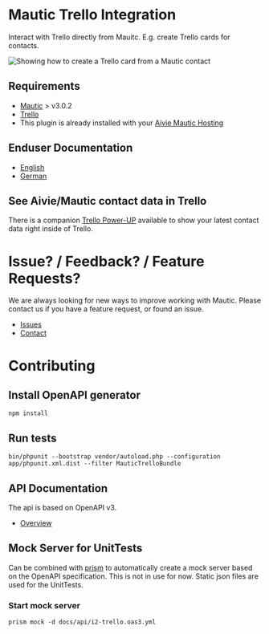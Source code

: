 # Mautic Trello Integration

Interact with Trello directly from Mauitc. E.g. create Trello cards for contacts.

![Showing how to create a Trello card from a Mautic contact](https://www.idea2.ch/wp-content/uploads/2020/09/Create-Trello-card-from-Mautic-contact-optimized-c20.gif)

## Requirements

- [Mautic](https://www.mautic.org) > v3.0.2
- [Trello](https://www.trello.com)
- This plugin is already installed with your [Aivie Mautic Hosting](https://aivie.ch/?utm_source=github&utm_medium=mautic-trello&utm_campaign=opensource&utm_content=hosting)

## Enduser Documentation

- [English](docs/enduser/docs.en.md)
- [German](docs/enduser/docs.de.md)

## See Aivie/Mautic contact data in Trello
There is a companion [Trello Power-UP](https://aivie.ch/mautic-mit-trello-verbinden/?utm_source=github&utm_medium=mautic-trello&utm_campaign=opensource&utm_content=trello-power-up) available to show your latest contact data right inside of Trello.

# Issue? / Feedback? / Feature Requests?

We are always looking for new ways to improve working with Mautic. Please contact us if you have a feature request, or found an issue.

- [Issues](https://github.com/adiux/mautic-trello/issues)
- [Contact](https://aivie.ch/en/contact/?utm_source=github&utm_medium=mautic-trello&utm_campaign=opensource&utm_content=contact)

# Contributing

## Install OpenAPI generator

```
npm install
```

## Run tests

```
bin/phpunit --bootstrap vendor/autoload.php --configuration app/phpunit.xml.dist --filter MauticTrelloBundle
```

## API Documentation

The api is based on OpenAPI v3.

- [Overview](Openapi/README.md)

## Mock Server for UnitTests

Can be combined with [prism](https://github.com/stoplightio/prism) to automatically create a mock server based on the OpenAPI specification. This is not in use for now. Static json files are used for the UnitTests.

### Start mock server

```
prism mock -d docs/api/i2-trello.oas3.yml
```
